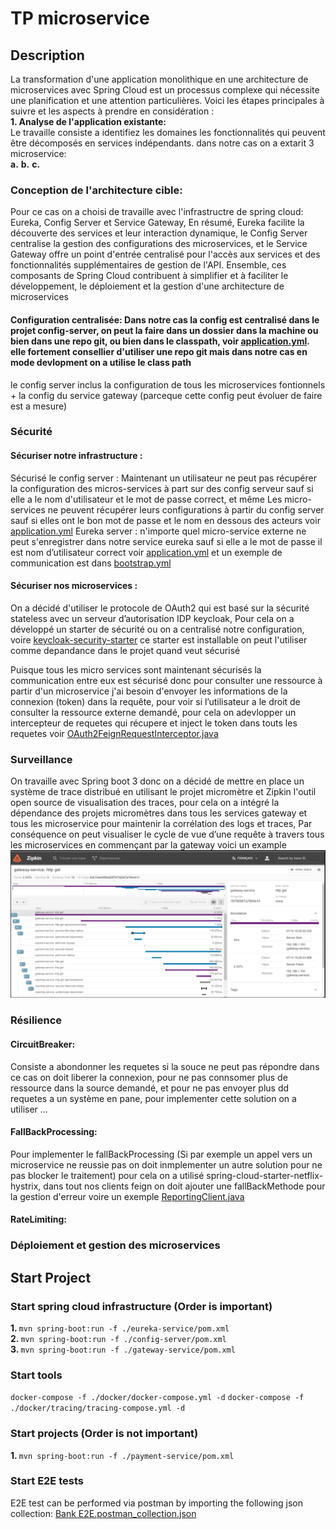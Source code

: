 # TP microservice
## Description
<p>
La transformation d'une application monolithique en une architecture de microservices avec Spring Cloud est un processus complexe qui nécessite une planification et une attention particulières. Voici les étapes principales à suivre et les aspects à prendre en considération : <br/> 
<b>1. Analyse de l'application existante: </b><br/> 
Le travaille consiste a identifiez les domaines les fonctionnalités qui peuvent être décomposés en services indépendants. dans notre cas on a extarit 3 microservice:<br/> 
    <b>a.</b>
    <b>b.</b>
    <b>c.</b>
</p>

### Conception de l'architecture cible:
Pour ce cas on a choisi de travaille avec l'infrastructre de spring cloud: Eureka, Config Server et Service Gateway, En résumé, Eureka facilite la découverte des services et leur interaction dynamique, le Config Server centralise la gestion des configurations des microservices, et le Service Gateway offre un point d'entrée centralisé pour l'accès aux services et des fonctionnalités supplémentaires de gestion de l'API. Ensemble, ces composants de Spring Cloud contribuent à simplifier et à faciliter le développement, le déploiement et la gestion d'une architecture de microservices

#### Configuration centralisée: Dans notre cas la config est centralisé dans le projet config-server, on peut la faire dans un dossier dans la machine ou bien dans une repo git, ou bien dans le classpath, voir [application.yml](config-server%2Fsrc%2Fmain%2Fresources%2Fapplication.yml). elle fortement consellier d'utiliser une repo git mais dans notre cas en mode devlopment on a utilise le class path
le config server inclus la configuration de tous les microservices fontionnels + la config du service gateway (parceque cette config peut évoluer de faire est a mesure)


### Sécurité
#### Sécuriser notre infrastructure :
Sécurisé le config server : Maintenant un utilisateur ne peut pas récupérer la configuration des micros-services à part sur des config serveur sauf si elle a le nom d'utilisateur et le mot de passe correct, et même Les micro-services ne peuvent récupérer leurs configurations à partir du config server sauf si elles ont le bon mot de passe et le nom en dessous des acteurs voir [application.yml](config-server%2Fsrc%2Fmain%2Fresources%2Fapplication.yml)
Eureka server : n'importe quel micro-service externe ne peut s'enregistrer dans notre service eureka sauf si elle a le mot de passe il est nom d’utilisateur correct voir [application.yml](eureka-service%2Fsrc%2Fmain%2Fresources%2Fapplication.yml) et un exemple de communication est dans [bootstrap.yml](gateway-service%2Fsrc%2Fmain%2Fresources%2Fbootstrap.yml)

#### Sécuriser nos microservices :
On a décidé d'utiliser le protocole de OAuth2 qui est basé sur la sécurité stateless avec un serveur d’autorisation IDP keycloak, Pour cela on a développé un starter de sécurité ou on a centralisé notre configuration, voire [keycloak-security-starter](keycloak-security-starter) ce starter est installable on peut l'utiliser comme depandance dans le projet quand veut sécurisé

Puisque tous les micro services sont maintenant sécurisés la communication entre eux est sécurisé donc pour consulter une ressource à partir d'un microservice j'ai besoin d'envoyer les informations de la connexion (token) dans la requête, pour voir si l’utilisateur a le droit de consulter la ressource externe demandé, pour cela on adevlopper un intercepteur de requetes qui récupere et inject le token dans touts les requetes voir [OAuth2FeignRequestInterceptor.java](keycloak-security-starter%2Fsrc%2Fmain%2Fjava%2Fcom%2Fexample%2Fsecurity%2Fstarter%2Fkeycloak%2Ffeign%2FOAuth2FeignRequestInterceptor.java)
### Surveillance
On travaille avec Spring boot 3 donc on a décidé de mettre en place un système de trace distribué en utilisant le projet micromètre et Zipkin l'outil open source de visualisation des traces, pour cela on a intégré la dépendance des projets micromètres dans tous les services gateway et tous les microservice pour maintenir la corrélation des logs et traces, Par conséquence on peut visualiser le cycle de vue d’une requête à travers tous les microservices en commençant par la gateway
voici un example ![img.png](img.png)

### Résilience
#### CircuitBreaker:
Consiste a abondonner les requetes si la souce ne peut pas répondre dans ce cas on doit liberer la connexion, pour ne pas connsomer plus de ressource dans la source demandé, et pour ne pas envoyer plus dd requetes a un système en pane, pour implementer cette solution on a utiliser ...
#### FallBackProcessing:
Pour implementer le fallBackProcessing (Si par exemple un appel vers un microservice ne reussie pas on doit inmplementer un autre solution pour ne pas blocker le traitement) pour cela on a utilisé spring-cloud-starter-netflix-hystrix, dans tout nos clients feign on doit ajouter une fallBackMethode pour la gestion d'erreur voire un exemple [ReportingClient.java](payment-service%2Fsrc%2Fmain%2Fjava%2Fcom%2Fexample%2Fpaymentservice%2Fcontroller%2Ffeign%2FReportingClient.java)
#### RateLimiting: 


### Déploiement et gestion des microservices



## Start Project
### Start spring cloud infrastructure (Order is important)
<b>1. </b>`mvn spring-boot:run -f ./eureka-service/pom.xml` </br>
<b>2. </b>`mvn spring-boot:run -f ./config-server/pom.xml` </br>
<b>3. </b>`mvn spring-boot:run -f ./gateway-service/pom.xml` </br>

### Start tools
`docker-compose -f ./docker/docker-compose.yml -d`
`docker-compose -f ./docker/tracing/tracing-compose.yml -d`

### Start projects (Order is not important)
<b>1. </b>`mvn spring-boot:run -f ./payment-service/pom.xml` </br>

### Start E2E tests
E2E test can be performed via postman by importing the following json collection: [Bank E2E.postman_collection.json](Bank%20E2E.postman_collection.json)
